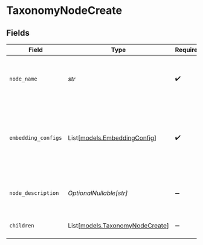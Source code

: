 # TaxonomyNodeCreate


## Fields

| Field                                                                                 | Type                                                                                  | Required                                                                              | Description                                                                           | Example                                                                               |
| ------------------------------------------------------------------------------------- | ------------------------------------------------------------------------------------- | ------------------------------------------------------------------------------------- | ------------------------------------------------------------------------------------- | ------------------------------------------------------------------------------------- |
| `node_name`                                                                           | *str*                                                                                 | :heavy_check_mark:                                                                    | Name of the taxonomy node (must be lowercase without spaces)                          | electronics_accessories                                                               |
| `embedding_configs`                                                                   | List[[models.EmbeddingConfig](../models/embeddingconfig.md)]                          | :heavy_check_mark:                                                                    | List of embedding configurations defining how this node should be vectorized          | [<br/>{<br/>"embedding_model": "text",<br/>"type": "text",<br/>"value": "electronics accessories"<br/>}<br/>] |
| `node_description`                                                                    | *OptionalNullable[str]*                                                               | :heavy_minus_sign:                                                                    | Optional description of what this node represents                                     | Electronics accessories and peripherals category                                      |
| `children`                                                                            | List[[models.TaxonomyNodeCreate](../models/taxonomynodecreate.md)]                    | :heavy_minus_sign:                                                                    | List of child nodes under this node                                                   |                                                                                       |